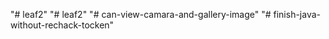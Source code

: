 "# leaf2" 
"# leaf2" 
"# can-view-camara-and-gallery-image" 
"# finish-java-without-rechack-tocken" 
